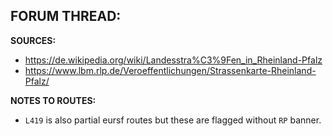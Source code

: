 ﻿**FORUM THREAD:**
- 


**SOURCES:**
- https://de.wikipedia.org/wiki/Landesstra%C3%9Fen_in_Rheinland-Pfalz
- https://www.lbm.rlp.de/Veroeffentlichungen/Strassenkarte-Rheinland-Pfalz/


**NOTES TO ROUTES:**
- `L419` is also partial eursf routes but these are flagged without `RP` banner.